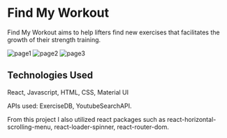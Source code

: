 # Find My Workout

Find My Workout aims to help lifters find new exercises that facilitates the growth of their strength training.

![page1](https://user-images.githubusercontent.com/24720939/178380850-9275522f-9baf-4f17-9002-f811de218bfa.jpg)
![page2](https://user-images.githubusercontent.com/24720939/178380855-b97549e4-7f9f-4ebf-bfa8-090685d9d8cd.jpg)
![page3](https://user-images.githubusercontent.com/24720939/178380858-e785142c-0963-4f4b-9a1d-3ceb32287534.jpg)


## Technologies Used

React, Javascript, HTML, CSS, Material UI

APIs used: ExerciseDB, YoutubeSearchAPI.

From this project I also utilized react packages such as react-horizontal-scrolling-menu, react-loader-spinner, react-router-dom.



